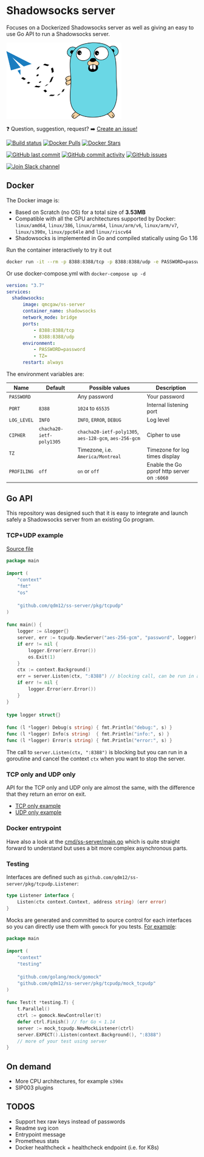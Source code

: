 # Shadowsocks server

Focuses on a Dockerized Shadowsocks server as well as giving an easy to use Go API to run a Shadowsocks server.

<img height="200" src="title.svg">

❓ Question, suggestion, request? ➡️ [Create an issue!](https://github.com/qdm12/ss-server/issues/new)

[![Build status](https://github.com/qdm12/go-template/actions/workflows/ci.yml/badge.svg)](https://github.com/qdm12/go-template/actions/workflows/ci.yml)
[![Docker Pulls](https://img.shields.io/docker/pulls/qmcgaw/ss-server.svg)](https://hub.docker.com/r/qmcgaw/ss-server)
[![Docker Stars](https://img.shields.io/docker/stars/qmcgaw/ss-server.svg)](https://hub.docker.com/r/qmcgaw/ss-server)

[![GitHub last commit](https://img.shields.io/github/last-commit/qdm12/ss-server.svg)](https://github.com/qdm12/ss-server/issues)
[![GitHub commit activity](https://img.shields.io/github/commit-activity/y/qdm12/ss-server.svg)](https://github.com/qdm12/ss-server/issues)
[![GitHub issues](https://img.shields.io/github/issues/qdm12/ss-server.svg)](https://github.com/qdm12/ss-server/issues)

[![Join Slack channel](https://img.shields.io/badge/slack-@qdm12-yellow.svg?logo=slack)](https://join.slack.com/t/qdm12/shared_invite/enQtOTE0NjcxNTM1ODc5LTYyZmVlOTM3MGI4ZWU0YmJkMjUxNmQ4ODQ2OTAwYzMxMTlhY2Q1MWQyOWUyNjc2ODliNjFjMDUxNWNmNzk5MDk)

## Docker

The Docker image is:

- Based on Scratch (no OS) for a total size of **3.53MB**
- Compatible with all the CPU architectures supported by Docker: `linux/amd64`, `linux/386`, `linux/arm64`, `linux/arm/v6`, `linux/arm/v7`, `linux/s390x`, `linux/ppc64le` and `linux/riscv64`
- Shadowsocks is implemented in Go and compiled statically using Go 1.16

Run the container interactively to try it out

```sh
docker run -it --rm -p 8388:8388/tcp -p 8388:8388/udp -e PASSWORD=password qmcgaw/ss-server
```

Or use docker-compose.yml with `docker-compose up -d`

```yml
version: "3.7"
services:
  shadowsocks:
      image: qmcgaw/ss-server
      container_name: shadowsocks
      network_mode: bridge
      ports:
          - 8388:8388/tcp
          - 8388:8388/udp
      environment:
          - PASSWORD=password
          - TZ=
      restart: always
```

The environment variables are:

| Name | Default | Possible values | Description |
| --- | --- | --- | --- |
| `PASSWORD` |  | Any password | Your password |
| `PORT` | `8388` | `1024` to `65535` | Internal listening port |
| `LOG_LEVEL` | `INFO` | `INFO`, `ERROR`, `DEBUG` | Log level |
| `CIPHER` | `chacha20-ietf-poly1305` | `chacha20-ietf-poly1305`, `aes-128-gcm`, `aes-256-gcm` | Cipher to use |
| `TZ` |  | Timezone, i.e. `America/Montreal` | Timezone for log times display |
| `PROFILING` | `off` | `on` or `off` | Enable the Go pprof http server on `:6060` |

## Go API

This repository was designed such that it is easy to integrate and launch safely a Shadowsocks server from an existing Go program.

### TCP+UDP example

[Source file](examples/tcp-udp/main.go)

```go
package main

import (
    "context"
    "fmt"
    "os"

    "github.com/qdm12/ss-server/pkg/tcpudp"
)

func main() {
    logger := &logger{}
    server, err := tcpudp.NewServer("aes-256-gcm", "password", logger)
    if err != nil {
        logger.Error(err.Error())
        os.Exit(1)
    }
    ctx := context.Background()
    err = server.Listen(ctx, ":8388") // blocking call, can be run in a goroutine
    if err != nil {
        logger.Error(err.Error())
    }
}

type logger struct{}

func (l *logger) Debug(s string) { fmt.Println("debug:", s) }
func (l *logger) Info(s string)  { fmt.Println("info:", s) }
func (l *logger) Error(s string) { fmt.Println("error:", s) }
```

The call to `server.Listen(ctx, ":8388")` is blocking but you can run in a goroutine and cancel the context `ctx` when you want to stop the server.

### TCP only and UDP only

API for the TCP only and UDP only are almost the same, with the difference that they return an error on exit.

- [TCP only example](examples/tcp/main.go)
- [UDP only example](examples/udp/main.go)

### Docker entrypoint

Have also a look at the [cmd/ss-server/main.go](cmd/ss-server/main.go) which is quite straight forward to understand but uses a bit more complex asynchronous parts.

### Testing

Interfaces are defined such as `github.com/qdm12/ss-server/pkg/tcpudp.Listener`:

```go
type Listener interface {
    Listen(ctx context.Context, address string) (err error)
}
```

Mocks are generated and committed to source control for each interfaces so you can directly use them with `gomock` for you tests. [For example](examples/test/main_test.go):

```go
package main

import (
    "context"
    "testing"

    "github.com/golang/mock/gomock"
    "github.com/qdm12/ss-server/pkg/tcpudp/mock_tcpudp"
)

func Test(t *testing.T) {
    t.Parallel()
    ctrl := gomock.NewController(t)
    defer ctrl.Finish() // for Go < 1.14
    server := mock_tcpudp.NewMockListener(ctrl)
    server.EXPECT().Listen(context.Background(), ":8388")
    // more of your test using server
}
```

## On demand

- More CPU architectures, for example `s390x`
- SIP003 plugins

## TODOS

- Support hex raw keys instead of passwords
- Readme svg icon
- Entrypoint message
- Prometheus stats
- Docker healthcheck + healthcheck endpoint (i.e. for K8s)
